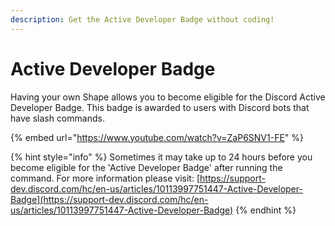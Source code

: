 ```yaml
---
description: Get the Active Developer Badge without coding!
---
```


# Active Developer Badge

Having your own Shape allows you to become eligible for the Discord Active Developer Badge. This badge is awarded to users with Discord bots that have slash commands.

{% embed url="https://www.youtube.com/watch?v=ZaP6SNV1-FE" %}

{% hint style="info" %}
Sometimes it may take up to 24 hours before you become eligible for the 'Active Developer Badge' after running the command. For more information please visit: [https://support-dev.discord.com/hc/en-us/articles/10113997751447-Active-Developer-Badge](https://support-dev.discord.com/hc/en-us/articles/10113997751447-Active-Developer-Badge)
{% endhint %}

